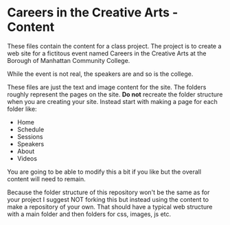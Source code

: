 Careers in the Creative Arts - Content
===============

These files contain the content for a class project. The project is to create a web site for a fictitous event named Careers in the Creative Arts at the Borough of Manhattan Community College. 

While the event is not real, the speakers are and so is the college. 

These files are just the text and image content for the site. The folders roughly represent the pages on the site. **Do not** recreate the folder structure when you are creating your site. Instead start with making a page for each folder like:

* Home
* Schedule
* Sessions
* Speakers
* About
* Videos

You are going to be able to modify this a bit if you like but the overall content will need to remain.

Because the folder structure of this repository won't be the same as for your project I suggest NOT forking this but instead using the content to make a repository of your own. That should have a typical web structure with a main folder and then folders for css, images, js etc.
